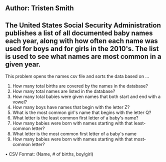Author: Tristen Smith
---
The United States Social Security Administration publishes a list of all documented baby names each year, along with how often each name was used for boys and for girls in the 2010's. The list is used to see what names are most common in a given year.
---
This problem opens the names csv file and sorts the data based on ...
1. How many total births are covered by the names in the database?
2. How many total names are listed in the database?
3. How many total babies were given names that both start and end with a vowel?
4. How many boys have names that begin with the letter Z?
5. What is the most common girl's name that begins with the letter Q?
6. What letter is the least common first letter of a baby's name?
7. How many babies were born with names starting with that least-common letter?
8. What letter is the most common first letter of a baby's name
9. How many babies were born with names starting with that most-common letter?

• CSV Format: (Name, # of births, boy/girl)
